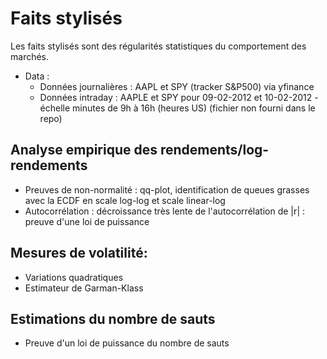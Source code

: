 # Faits stylisés 

Les faits stylisés sont des régularités statistiques du comportement des marchés.

- Data :  
  - Données journalières : AAPL et SPY (tracker S&P500) via yfinance
  - Données intraday : AAPLE et SPY pour 09-02-2012 et 10-02-2012 - échelle minutes de 9h à 16h (heures US) (fichier non fourni dans le repo)
 
## Analyse empirique des rendements/log-rendements 
- Preuves de non-normalité : qq-plot, identification de queues grasses avec la ECDF en scale log-log et scale linear-log
- Autocorrélation : décroissance très lente de l'autocorrélation de |r| : preuve d'une loi de puissance

## Mesures de volatilité:
- Variations quadratiques
- Estimateur de Garman-Klass

## Estimations du nombre de sauts
- Preuve d'un loi de puissance du nombre de sauts
